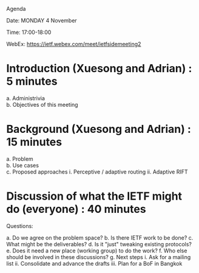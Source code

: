 Agenda

Date: MONDAY 4 November

Time: 17:00-18:00

WebEx: https://ietf.webex.com/meet/ietfsidemeeting2

# Introduction (Xuesong and Adrian) : 5 minutes  
  a. Administrivia  
  b. Objectives of this meeting 

# Background  (Xuesong and Adrian) : 15 minutes  
  a. Problem  
  b. Use cases  
  c. Proposed approaches
      i. Perceptive / adaptive routing
      ii. Adaptive RIFT
      
# Discussion of what the IETF might do (everyone) : 40 minutes
  Questions:
  
 a. Do we agree on the problem space?
 b. Is there IETF work to be done?
 c. What might be the deliverables?
 d. Is it "just" tweaking existing protocols?
 e. Does it need a new place (working group) to do the work?
 f. Who else should be involved in these discussions?
 g. Next steps
      i. Ask for a mailing list
      ii. Consolidate and advance the drafts
      iii. Plan for a BoF in Bangkok

